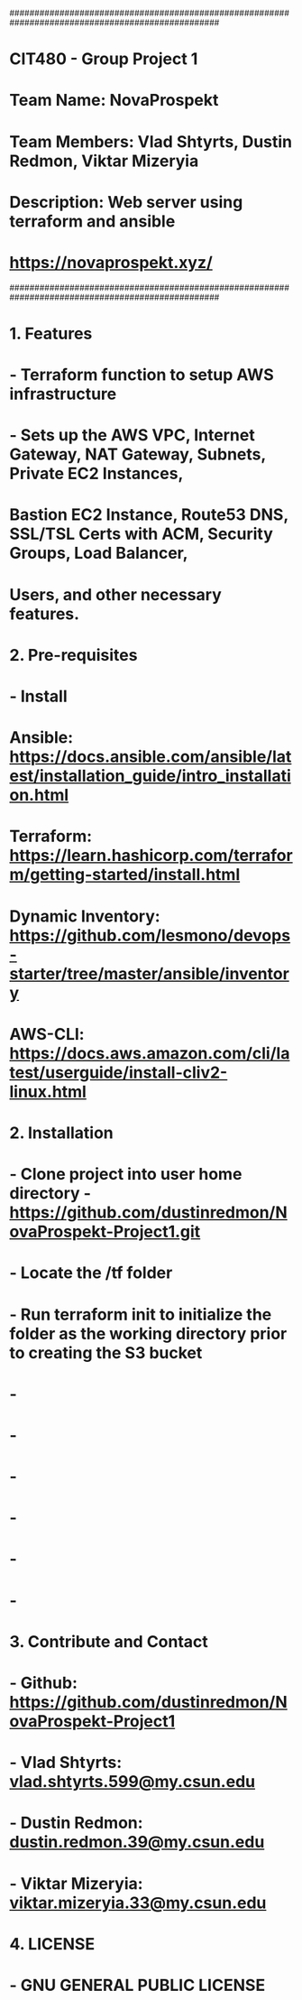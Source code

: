 ##################################################################################################
# CIT480 - Group Project 1                                                                       #
# Team Name: NovaProspekt                                                                        #
# Team Members: Vlad Shtyrts, Dustin Redmon, Viktar Mizeryia                                     #
# Description: Web server using terraform and ansible                                            #
# https://novaprospekt.xyz/                                                                      #
##################################################################################################
# 1. Features
#  - Terraform function to setup AWS infrastructure
#  - Sets up the AWS VPC, Internet Gateway, NAT Gateway, Subnets, Private EC2 Instances, 
#    Bastion EC2 Instance, Route53 DNS, SSL/TSL Certs with ACM, Security Groups, Load Balancer, 
#    Users, and other necessary features.
#
# 2. Pre-requisites
#   - Install
#      Ansible:           https://docs.ansible.com/ansible/latest/installation_guide/intro_installation.html
#      Terraform:         https://learn.hashicorp.com/terraform/getting-started/install.html
#      Dynamic Inventory: https://github.com/lesmono/devops-starter/tree/master/ansible/inventory
#      AWS-CLI:           https://docs.aws.amazon.com/cli/latest/userguide/install-cliv2-linux.html
#
# 2. Installation
#  - Clone project into user home directory - https://github.com/dustinredmon/NovaProspekt-Project1.git
#  - Locate the /tf folder 
#  - Run terraform init to initialize the folder as the working directory prior to creating the S3 bucket
#  - 
#  - 
#  - 
#  - 
#  - 
#  - 
#
# 3. Contribute and Contact
#  - Github: https://github.com/dustinredmon/NovaProspekt-Project1
#  - Vlad Shtyrts: vlad.shtyrts.599@my.csun.edu
#  - Dustin Redmon: dustin.redmon.39@my.csun.edu
#  - Viktar Mizeryia: viktar.mizeryia.33@my.csun.edu
#
# 4. LICENSE
#  - GNU GENERAL PUBLIC LICENSE
#

